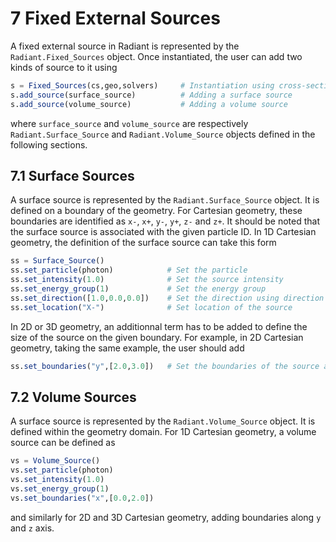 # 7 Fixed External Sources

A fixed external source in Radiant is represented by the `Radiant.Fixed_Sources` object. Once instantiated, the user can add two kinds of source to it using

```julia
s = Fixed_Sources(cs,geo,solvers)     # Instantiation using cross-sections, geometry and solver object
s.add_source(surface_source)          # Adding a surface source
s.add_source(volume_source)           # Adding a volume source
```

where `surface_source` and `volume_source` are respectively `Radiant.Surface_Source` and `Radiant.Volume_Source` objects defined in the following sections.

## 7.1 Surface Sources

A surface source is represented by the `Radiant.Surface_Source` object. It is defined on a boundary of the geometry. For Cartesian geometry, these boundaries are identified as `x-`, `x+`, `y-`, `y+`, `z-` and `z+`. It should be noted that the surface source is associated with the given particle ID. In 1D Cartesian geometry, the definition of the surface source can take this form

```julia
ss = Surface_Source()
ss.set_particle(photon)            # Set the particle
ss.set_intensity(1.0)              # Set the source intensity
ss.set_energy_group(1)             # Set the energy group
ss.set_direction([1.0,0.0,0.0])    # Set the direction using direction cosine
ss.set_location("X-")              # Set location of the source
```

In 2D or 3D geometry, an additionnal term has to be added to define the size of the source on the given boundary. For example, in 2D Cartesian geometry, taking the same example, the user should add

```julia
ss.set_boundaries("y",[2.0,3.0])   # Set the boundaries of the source along axis y
```

## 7.2 Volume Sources

A surface source is represented by the `Radiant.Volume_Source` object. It is defined within the geometry domain. For 1D Cartesian geometry, a volume source can be defined as

```julia
vs = Volume_Source()
vs.set_particle(photon)
vs.set_intensity(1.0)
vs.set_energy_group(1)
vs.set_boundaries("x",[0.0,2.0])
```

and similarly for 2D and 3D Cartesian geometry, adding boundaries along `y` and `z` axis.